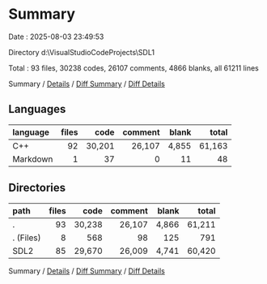 # Summary

Date : 2025-08-03 23:49:53

Directory d:\\VisualStudioCodeProjects\\SDL1

Total : 93 files,  30238 codes, 26107 comments, 4866 blanks, all 61211 lines

Summary / [Details](details.md) / [Diff Summary](diff.md) / [Diff Details](diff-details.md)

## Languages
| language | files | code | comment | blank | total |
| :--- | ---: | ---: | ---: | ---: | ---: |
| C++ | 92 | 30,201 | 26,107 | 4,855 | 61,163 |
| Markdown | 1 | 37 | 0 | 11 | 48 |

## Directories
| path | files | code | comment | blank | total |
| :--- | ---: | ---: | ---: | ---: | ---: |
| . | 93 | 30,238 | 26,107 | 4,866 | 61,211 |
| . (Files) | 8 | 568 | 98 | 125 | 791 |
| SDL2 | 85 | 29,670 | 26,009 | 4,741 | 60,420 |

Summary / [Details](details.md) / [Diff Summary](diff.md) / [Diff Details](diff-details.md)
